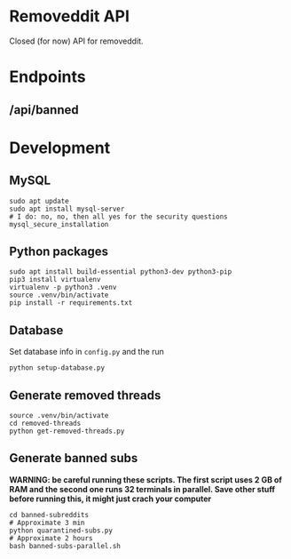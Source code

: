 # Removeddit API
Closed (for now) API for removeddit.

# Endpoints

## /api/banned


# Development
## MySQL
```
sudo apt update
sudo apt install mysql-server
# I do: no, no, then all yes for the security questions
mysql_secure_installation
```

## Python packages
```
sudo apt install build-essential python3-dev python3-pip
pip3 install virtualenv
virtualenv -p python3 .venv
source .venv/bin/activate
pip install -r requirements.txt
```
## Database
Set database info in `config.py` and the run

```
python setup-database.py
```

## Generate removed threads
```
source .venv/bin/activate
cd removed-threads
python get-removed-threads.py
```
## Generate banned subs
**WARNING: be careful running these scripts. The first script uses 2 GB of RAM and the second one runs 32 terminals in parallel. Save other stuff before running this, it might just crach your computer** 
```
cd banned-subreddits
# Approximate 3 min
python quarantined-subs.py
# Approximate 2 hours
bash banned-subs-parallel.sh
```
